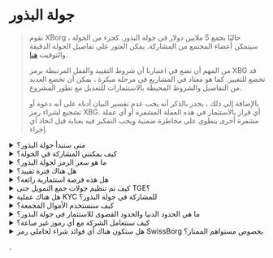 # جولة البذور

> تقوم XBorg حاليًا بجمع 5 ملايين دولار في جولة البذور. كجزء من الجولة ، سيتمكن أعضاء المجتمع من المشاركة. يمكن العثور على تفاصيل الجولة الدقيقة والتوقيت [هنا](https://www.xborg.com/seed-round).&#x20;
>
> من المهم أن نضع في اعتبارنا أن شروط التقييد والقفل المرتبطة برمز XBG قد تخضع للتغيير. كما هو معتاد في المشاريع في مرحلة مبكرة ، يمكن أن تخضع العديد من التفاصيل والشروط المحيطة بالاستثمارات للتعديل مع تطور المشروع.
>
> بالإضافة إلى ذلك ، يجدر بالذكر أنه يجب عدم تفسير البيان أدناه على أنه دعوة أو تشجيع لشراء رمز XBG. أي قرار بالاستثمار في هذه العملة المشفرة أو أي عملة مشفرة أخرى ينطوي على مخاطرة ضمنية ويجب التفكير فيه بعناية قبل اتخاذ أي إجراء.

<details>

<summary>متى ستبدأ جولة البذور؟ </summary>

تم افتتاح جولة البذور في 16 مايو 2023 مع الخزانة البطرسية المستضافة على [منصة إطلاق XBorg](https://launchpad.xborg.com/project/xborg).

أما بالنسبة لخزائن SwissBorg ، فسيتم فتح الخزانة العامة الأولى في 23 مايو 2023 في تمام الساعة 2 مساءً بتوقيت وسط أوروبا ، تليها ثلاث خزائن إضافية. يمكن العثور على التواريخ الدقيقة وأحجام الخزانة على [موقعنا على الويب](https://www.xborg.com/how-to-invest).

</details>

<details>

<summary>كيف يمكنني المشاركة في الجولة؟ </summary>

للمشاركة في الجولة ، يمكنك الحصول على NFT البطرسية [هنا](https://opensea.io/collection/xborg-prometheus) والمشاركة في [منصتنا للإطلاق](https://launchpad.xborg.com/). بدلاً من ذلك ، يمكنك تنزيل تطبيق SwissBorg للوصول إلى فرص الاستثمار. ومع ذلك ، يجب ملاحظة أن حاملي البطرسية فقط مضمونة تخصيصًا ، ويتجاوز مستوى الاهتمام الحالي بالجولة 4.5 مليون دولار. وبالتالي ، قد لا نتمكن من ضمان التخصيصات من خلال تطبيق SwissBorg. يمكن العثور على التفاصيل الدقيقة [هنا](https://www.xborg.com/how-to-invest).&#x20;



</details>

<details>

<summary>ما هو سعر الرمز لجولة البذور؟ </summary>

* رأس المال المغامرات والملاك والبطرسية: 0.045 دولار
* سلسلة SwissBorg A و Genesis و Generation: 0.05 دولار
* العامة: 0.055 دولار

</details>

<details>

<summary>هل هناك فترة تقييد؟ </summary>

بالنسبة للمشاركين في الجولة الاستراتيجية وجولة البذور ، يأتي استثمارك مع فترة قفل لمدة 3 أشهر ، تليها جدول استحقاق لمدة 18 شهرًا بعد TGE. علاوة على ذلك ، ستكون 10٪ من رموز XBG المشتراة متاحة فورًا بعد TGE. يرجى ملاحظة أن هذه الشروط قابلة للتغيير حسب الحاجة لتلبية متطلبات بورصات العملات المشفرة.

</details>

<details>

<summary>هل هذه فرصة استثمارية رائعة؟ </summary>

على الرغم من أنها أرخص سعر يمكن لشخص ما شراء رموز XBG به ، إلا أنه من المهم ملاحظة أننا لا يمكننا ضمان عائد استثمار إيجابي. في الواقع ، لا يمكن ضمان أي استثمار أنه سيحقق نتيجة إيجابية.

</details>

<details>

<summary>كيف تم تنظيم جولات جمع التمويل حتى TGE؟ </summary>

* **الجولة الاستراتيجية:** تم جمع 1 مليون دولار بسعر 0.025 دولار لكل رمز XBG.
* **جولة البذور:** تم جمع 5 ملايين دولار بسعر 0.045-0.055 دولار لكل رمز XBG.&#x20;
* **الجولة العامة:** حسب LBP.&#x20;

</details>

<details>

<summary>هل هناك عملية KYC للمشاركة في جولة البذور؟ </summary>

نعم ، ستخضع كل من جولة البذور والجولة العامة لإجراء KYC. في منصة إطلاق XBorg ، يحدث إجراء KYC هنا: [https://launchpad.xborg.com/kyc](https://launchpad.xborg.com/kyc)

</details>

<details>

<summary>كيف ستستخدم الأموال المجمعة؟ </summary>

نحن نجمع 5 ملايين دولار في جولة البذور. ستخصص الأموال المجمعة على النحو التالي وسيتم إنفاقها على مدى 3 سنوات.

* **التطوير التقني:** سيتم تخصيص 60٪ (3'000'000 دولار) من الأموال للتطوير التقني وتكاليف البنية التحتية. وهذا يمثل تكلفة 10 مهندسين بدوام كامل لمدة ثلاث سنوات براتب سوقي متوسط ​​قدره 7'000 دولار شهريًا.
* **التسويق:** سيتم تخصيص 20٪ (1'000'000 دولار) من الأموال للنفقات التسويقية وحملات المؤثرين والعلاقات العامة وفرص الرعاية والفعاليات.
* **السيولة وقوائم التداول:** سيتم تخصيص 10٪ (500'000 دولار) من الأموال لدفعات قوائم التداول وتوفير السيولة.
* **تكاليف التشغيل:** سيتم تخصيص 10٪ (500'000 دولار) من الأموال لإيجار المكاتب ورسوم المحاماة واشتراكات البرامج.

الخزينة الحالية تغطي تكاليف الموارد البشرية غير التقنية.

</details>

<details>

<summary>ما هي الحدود الدنيا والحدود القصوى للاستثمار في جولة البذور؟</summary>

إذا كنت حاملًا للبطرسية ، فإن الحد الأدنى للإستثمار محدد عند 100 دولار ، في حين يبلغ الحد الأقصى 3000 دولار لكل NFT. بالنسبة لمستخدمي SwissBorg ، فإن حدود الاستثمار تعتمد على الفئات وتختلف وفقًا لذلك. يرجى الرجوع إلى هيكل الفئة المفصل على [موقعنا على الويب](https://www.xborg.com/how-to-invest).

</details>

<details>

<summary>كيف ستتعامل الشركة مع أي رموز غير مباعة؟</summary>

في حالة الرموز غير المباعة ، يمكن الاحتفاظ بها في الخزينة وبيعها في نهاية المطاف OTC للمستثمرين الكبار.

</details>

<details>

<summary>هل ستكون هناك أي فوائد شراء لحاملي رمز SwissBorg بخصوص مستواهم الممتاز؟</summary>

سيتمكن مستثمرو السلسلة A وحاملو Genesis / Generation من شراء رموز XBG خلال جولة البذور ، على الرغم من أن التقييم الأعلى من حاملي البطرسية.

</details>

.